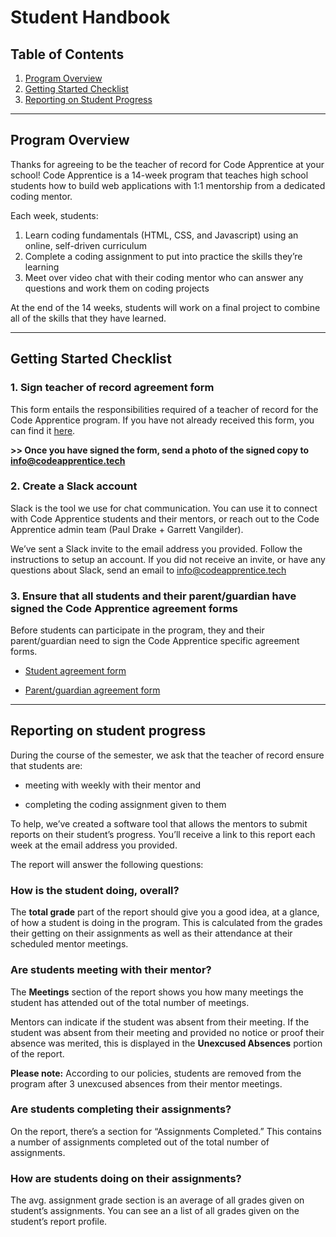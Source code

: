 # Student Handbook

## Table of Contents
1. [Program Overview](#program-overview)
2. [Getting Started Checklist](#getting-started)
3. [Reporting on Student Progress](#weekly-lessons)

----

<a name="program-overview"></a>
## Program Overview

Thanks for agreeing to be the teacher of record for Code Apprentice at your school! Code Apprentice is a 14-week program that teaches high school students how to build web applications with 1:1 mentorship from a dedicated coding mentor. 

Each week, students: 

1. Learn coding fundamentals (HTML, CSS, and Javascript) using an online, self-driven curriculum 
2. Complete a coding assignment to put into practice the skills they’re learning 
3. Meet over video chat with their coding mentor who can answer any questions and work them on coding projects 

At the end of the 14 weeks, students will work on a final project to combine all of the skills that they have learned.

----

<a name="getting-started"></a>
## Getting Started Checklist

### 1. Sign teacher of record agreement form
This form entails the responsibilities required of a teacher of record for the Code Apprentice program. If you have not already received this form, you can find it [here](https://docs.google.com/document/d/15EufUhVW07X83oGS3Tsd_b7kvgGRx_WG0qTuqKFy6qM/edit?usp=sharing). 

**>> Once you have signed the form, send a photo of the signed copy to info@codeapprentice.tech**

### 2. Create a Slack account
Slack is the tool we use for chat communication. You can use it to connect with Code Apprentice students and their mentors, or reach out to the Code Apprentice admin team (Paul Drake + Garrett Vangilder). 

We’ve sent a Slack invite to the email address you provided. Follow the instructions to setup an account. If you did not receive an invite, or have any questions about Slack, send an email to info@codeapprentice.tech

### 3. Ensure that all students and their parent/guardian have signed the Code Apprentice agreement forms
Before students can participate in the program, they and their parent/guardian need to sign the Code Apprentice specific agreement forms. 

* [Student agreement form](https://docs.google.com/document/d/14ZQiQ0HDv0fljBOpuvU4QAh-Fj1vU51OKEPeAsaxvHc/edit?usp=sharing)

* [Parent/guardian agreement form](https://docs.google.com/document/d/1iJT8OW2B-q0VWJ23LCU8grc-vcVhXlgk6ipEYIU-kSU/edit?usp=sharing)

----

<a name="getting-started"></a>
## Reporting on student progress

During the course of the semester, we ask that the teacher of record ensure that students are:

* meeting with weekly with their mentor and 

* completing the coding assignment given to them

To help, we’ve created a software tool that allows the mentors to submit reports on their student’s progress. You’ll receive a link to this report each week at the email address you provided. 

The report will answer the following questions:

### How is the student doing, overall?
The **total grade** part of the report should give you a good idea, at a glance, of how a student is doing in the program. This is calculated from the grades their getting on their assignments as well as their attendance at their scheduled mentor meetings.

### Are students meeting with their mentor?
The **Meetings** section of the report shows you how many meetings the student has attended out of the total number of meetings. 

Mentors can indicate if the student was absent from their meeting. If the student was absent from their meeting and provided no notice or proof their absence was merited, this is displayed in the **Unexcused Absences** portion of the report. 

**Please note:** 
According to our policies, students are removed from the program after 3 unexcused absences from their mentor meetings.

### Are students completing their assignments?
On the report, there’s a section for “Assignments Completed.” This contains a number of assignments completed out of the total number of assignments.

### How are students doing on their assignments?
The avg. assignment grade section is an average of all grades given on student’s assignments. You can see an a list of all grades given on the student’s report profile.
